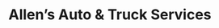 ---
title: "Allen’s Auto & Truck Services"
url: /clinton/allens-auto-und-truck-services/
shop: Autowerkstatt
---